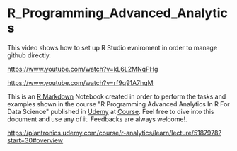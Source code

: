 # R_Programming_Advanced_Analytics

This video shows how to set up R Studio evniroment in order to manage github directly.

https://www.youtube.com/watch?v=kL6L2MNqPHg

https://www.youtube.com/watch?v=rf9q91A7hqM


This is an [R Markdown](http://rmarkdown.rstudio.com) Notebook created in order to perform the tasks and examples shown in the course "R Programming Advanced Analytics In R For Data Science" published in [Udemy](https://www.udemy.com/) at [Course](https://www.udemy.com/course/r-analytics/). Feel free to dive into this document and use any of it. Feedbacks are always welcome!. 

https://plantronics.udemy.com/course/r-analytics/learn/lecture/5187978?start=30#overview